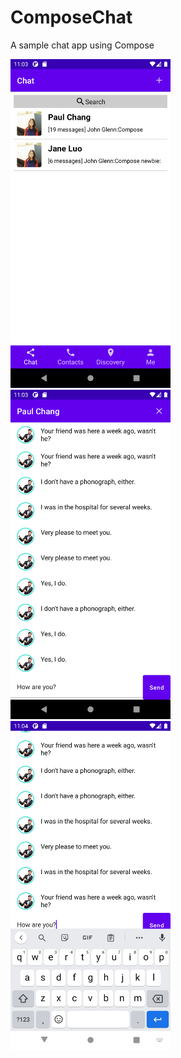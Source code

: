 # ComposeChat
A sample chat app using Compose

<img src="snapshot/screenshot_main.png" alt="Jetpack Compose Samples" width="256" /> <img src="snapshot/screenshot_chat.png" alt="Jetpack Compose Samples" width="256" /> <img src="snapshot/screenshot_input.png" alt="Jetpack Compose Samples" width="256" />